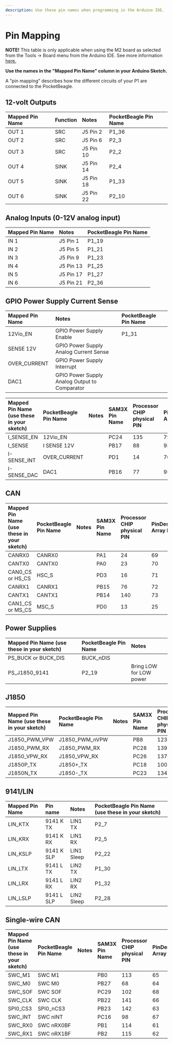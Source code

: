 ```yaml
---
description: Use these pin names when programming in the Arduino IDE.
---
```


# Pin Mapping

**NOTE!** This table is only applicable when using the M2 board as selected from the Tools -&gt; Board menu from the Arduino IDE. See more information [here.](https://github.com/macchina/arduino-boards-sam)

**Use the names in the "Mapped Pin Name" column in your Arduino Sketch.**

A "pin mapping" describes how the different circuits of your P1 are connected to the PocketBeagle.

## 12-volt Outputs

| Mapped Pin Name | Function | Notes | PocketBeagle Pin Name |
| :--- | :--- | :--- | :--- |
| OUT 1 | SRC | J5 Pin 2 | P1\_36 |
| OUT 2 | SRC | J5 Pin 6 | P2\_3 |
| OUT 3 | SRC | J5 Pin 10 | P2\_2 |
| OUT 4 | SINK | J5 Pin 14 | P2\_4 |
| OUT 5 | SINK | J5 Pin 18 | P1\_33 |
| OUT 6 | SINK | J5 Pin 22 | P2\_10 |

## Analog Inputs \(0-12V analog input\)

| Mapped Pin Name | Notes | PocketBeagle Pin Name |
| :--- | :--- | :--- |
| IN 1 | J5 Pin 1 | P1\_19 |
| IN 2 | J5 Pin 5 | P1\_21 |
| IN 3 | J5 Pin 9 | P1\_23 |
| IN 4 | J5 Pin 13 | P1\_25 |
| IN 5 | J5 Pin 17 | P1\_27 |
| IN 6 | J5 Pin 21 | P2\_36 |

## GPIO Power Supply Current Sense

| Mapped Pin Name | Notes | PocketBeagle Pin Name |
| :--- | :--- | :--- |
| 12Vio\_EN | GPIO Power Supply Enable | P1\_31 |
| SENSE 12V | GPIO Power Supply Analog Current Sense |  |
| OVER\_CURRENT | GPIO Power Supply Interrupt |  |
| DAC1 | GPIO Power Supply Analog Output to Comparator |  |

| Mapped Pin Name \(use these in your sketch\) | PocketBeagle Pin Name | Notes | SAM3X Pin Name | Processor CHIP physical PIN | PinDescription Array Number |
| :--- | :--- | :--- | :--- | :--- | :--- |
| I\_SENSE\_EN | 12Vio\_EN |  | PC24 | 135 | 75 |
| I\_SENSE | I SENSE 12V |  | PB17 | 88 | 93 |
| I-SENSE\_INT | OVER\_CURRENT |  | PD1 | 14 | 76 |
| I-SENSE\_DAC | DAC1 |  | PB16 | 77 | 95 |

## CAN

| Mapped Pin Name \(use these in your sketch\) | PocketBeagle Pin Name | Notes | SAM3X Pin Name | Processor CHIP physical PIN | PinDescription Array Number |
| :--- | :--- | :--- | :--- | :--- | :--- |
| CANRX0 | CANRX0 |  | PA1 | 24 | 69 |
| CANTX0 | CANTX0 |  | PA0 | 23 | 70 |
| CAN0\_CS or HS\_CS | HSC\_S |  | PD3 | 16 | 71 |
| CANRX1 | CANRX1 |  | PB15 | 76 | 72 |
| CANTX1 | CANTX1 |  | PB14 | 140 | 73 |
| CAN1\_CS or MS\_CS | MSC\_S |  | PD0 | 13 | 25 |

## Power Supplies

| Mapped Pin Name \(use these in your sketch\) | PocketBeagle Pin Name | Notes |
| :--- | :--- | :--- |
| PS\_BUCK or BUCK\_DIS | BUCK\_nDIS |  |
| PS\_J1850\_9141 | P2\_19 | Bring LOW for LOW power |

## J1850

| Mapped Pin Name \(use these in your sketch\) | PocketBeagle Pin Name | Notes | SAM3X Pin Name | Processor CHIP physical PIN | PinDescription Array Number |
| :--- | :--- | :--- | :--- | :--- | :--- |
| J1850\_PWM\_VPW | J1850\_PWM\_nVPW |  | PB8 | 123 | 50 |
| J1850\_PWM\_RX | J1850\_PWM\_RX |  | PC28 | 139 | 51 |
| J1850\_VPW\_RX | J1850\_VPW\_RX |  | PC26 | 137 | 52 |
| J1850P\_TX | J1850+\_TX |  | PC18 | 100 | 53 |
| J1850N\_TX | J1850-\_TX |  | PC23 | 134 | 54 |

## 9141/LIN

| Mapped Pin Name | Pin name | Notes | PocketBeagle Pin Name \(use these in your sketch\) |
| :--- | :--- | :--- | :--- |
| LIN\_KTX | 9141 K TX | LIN1 TX | P2\_7 |
| LIN\_KRX | 9141 K RX | LIN1 RX | P2\_5 |
| LIN\_KSLP | 9141 K SLP | LIN1 Sleep | P2\_22 |
| LIN\_LTX | 9141 L TX | LIN2 TX | P1\_30 |
| LIN\_LRX | 9141 L RX | LIN2 RX | P1\_32 |
| LIN\_LSLP | 9141 L SLP | LIN2 Sleep | P2\_28 |

## Single-wire CAN

| Mapped Pin Name \(use these in your sketch\) | PocketBeagle Pin Name | Notes | SAM3X Pin Name | Processor CHIP physical PIN | PinDescription Array Number |
| :--- | :--- | :--- | :--- | :--- | :--- |
| SWC\_M1 | SWC M1 |  | PB0 | 113 | 65 |
| SWC\_M0 | SWC M0 |  | PB27 | 68 | 64 |
| SWC\_SOF | SWC SOF |  | PC29 | 102 | 68 |
| SWC\_CLK | SWC CLK |  | PB22 | 141 | 66 |
| SPI0\_CS3 | SPI0\_nCS3 |  | PB23 | 142 | 63 |
| SWC\_INT | SWC nINT |  | PC16 | 98 | 67 |
| SWC\_RX0 | SWC nRX0BF |  | PB1 | 114 | 61 |
| SWC\_RX1 | SWC nRX1BF |  | PB2 | 115 | 62 |

